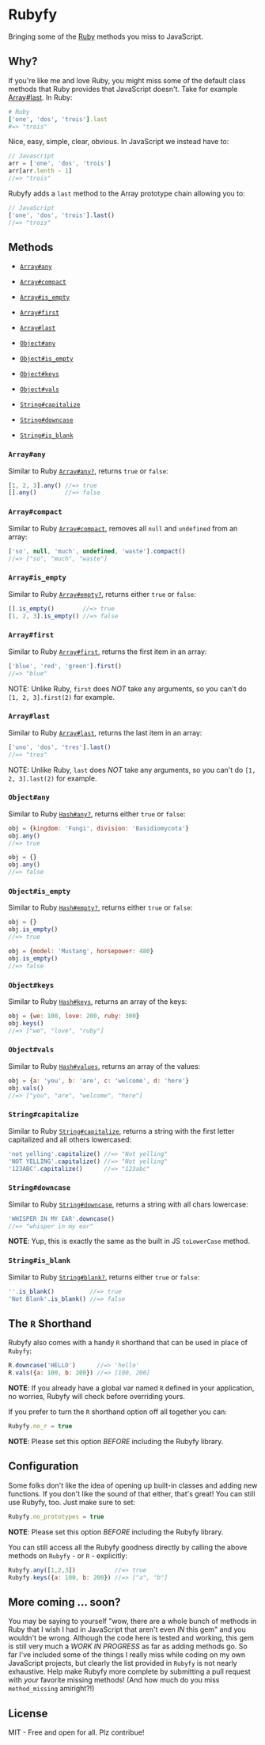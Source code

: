 # Rubyfy
Bringing some of the [Ruby](https://www.ruby-lang.org/en) methods you miss to JavaScript.

## Why?
If you're like me and love Ruby, you might miss some of the default class methods that Ruby provides that JavaScript doesn't. Take for example [Array#last](https://apidock.com/ruby/Array/last). In Ruby:
```ruby
# Ruby
['one', 'dos', 'trois'].last
#=> "trois"
```
Nice, easy, simple, clear, obvious. In JavaScript we instead have to:
```javascript
// Javascript
arr = ['one', 'dos', 'trois']
arr[arr.lenth - 1]
//=> "trois"
```
Rubyfy adds a `last` method to the Array prototype chain allowing you to:
```javascript
// JavaScript
['one', 'dos', 'trois'].last()
//=> "trois"
```

## Methods
- [`Array#any`](#arrayany)
- [`Array#compact`](#arraycompact)
- [`Array#is_empty`](#arrayis_empty)
- [`Array#first`](#arrayfirst)
- [`Array#last`](#arraylast)

- [`Object#any`](#objectany)
- [`Object#is_empty`](#objectis_empty)
- [`Object#keys`](#objectkeys)
- [`Object#vals`](#objectvals)

- [`String#capitalize`](#stringcapitalize)
- [`String#downcase`](#stringdowncase)
- [`String#is_blank`](#stringis_blank)

### `Array#any`
Similar to Ruby [`Array#any?`](https://apidock.com/ruby/Enumerable/any%3F), returns `true` or `false`:
```javascript
[1, 2, 3].any() //=> true
[].any()        //=> false
```

### `Array#compact`
Similar to Ruby [`Array#compact`](https://apidock.com/ruby/Array/compact), removes all `null` and `undefined` from an array:
```javascript
['so', null, 'much', undefined, 'waste'].compact()
//=> ["so", "much", "waste"]
```

### `Array#is_empty`
Similar to Ruby [`Array#empty?`](https://apidock.com/ruby/Array/empty%3F), returns either `true` or `false`:
```javascript
[].is_empty()        //=> true
[1, 2, 3].is_empty() //=> false
```

### `Array#first`
Similar to Ruby [`Array#first`](https://apidock.com/ruby/Array/first), returns the first item in an array:
```javascript
['blue', 'red', 'green'].first()
//=> "blue"
```
NOTE: Unlike Ruby, `first` does _NOT_ take any arguments, so you can't do `[1, 2, 3].first(2)` for example.

### `Array#last`
Similar to Ruby [`Array#last`](https://apidock.com/ruby/Array/last), returns the last item in an array:
```javascript
['uno', 'dos', 'tres'].last()
//=> "tres"
```
NOTE: Unlike Ruby, `last` does _NOT_ take any arguments, so you can't do `[1, 2, 3].last(2)` for example.


### `Object#any`
Similar to Ruby [`Hash#any?`](https://apidock.com/ruby/Enumerable/any%3F), returns either `true` or `false`:
```javascript
obj = {kingdom: 'Fungi', division: 'Basidiomycota'}
obj.any()
//=> true

obj = {}
obj.any()
//=> false
```

### `Object#is_empty`
Similar to Ruby [`Hash#empty?`](https://apidock.com/ruby/Enumerable/empty%3F), returns either `true` or `false`:
```javascript
obj = {}
obj.is_empty()
//=> true

obj = {model: 'Mustang', horsepower: 480}
obj.is_empty()
//=> false
```

### `Object#keys`
Similar to Ruby [`Hash#keys`](https://apidock.com/ruby/Hash/keys), returns an array of the keys:
```javascript
obj = {we: 100, love: 200, ruby: 300}
obj.keys()
//=> ["we", "love", "ruby"]
```

### `Object#vals`
Similar to Ruby [`Hash#values`](https://apidock.com/ruby/Hash/values), returns an array of the values:
```javascript
obj = {a: 'you', b: 'are', c: 'welcome', d: 'here'}
obj.vals()
//=> ["you", "are", "welcome", "here"]
```

### `String#capitalize`
Similar to Ruby [`String#capitalize`](https://apidock.com/ruby/String/capitalize), returns a string with the first letter capitalized and all others lowercased:
```javascript
'not yelling'.capitalize() //=> "Not yelling"
'NOT YELLING'.capitalize() //=> "Not yelling"
'123ABC'.capitalize()      //=> "123abc"
```

### `String#downcase`
Similar to Ruby [`String#downcase`](https://apidock.com/ruby/String/downcase), returns a string with all chars lowercase:
```javascript
'WHISPER IN MY EAR'.downcase()
//=> "whisper in my ear"
```
**NOTE**: Yup, this is exactly the same as the built in JS `toLowerCase` method.

### `String#is_blank`
Similar to Ruby [`String#blank?`](https://apidock.com/rails/Object/blank%3F), returns either `true` or `false`:
```javascript
''.is_blank()          //=> true
'Not Blank'.is_blank() //=> false
```

## The `R` Shorthand
Rubyfy also comes with a handy `R` shorthand that can be used in place of `Rubyfy`:
```javascript
R.downcase('HELLO')      //=> 'hello'
R.vals({a: 100, b: 200}) //=> [100, 200]
```
**NOTE**: If you already have a global var named `R` defined in your application, no worries, Rubyfy will check before overriding yours.

If you prefer to turn the `R` shorthand option off all together you can:
```javascript
Rubyfy.no_r = true
```
**NOTE**: Please set this option _BEFORE_ including the Rubyfy library.

## Configuration
Some folks don't like the idea of opening up built-in classes and adding new functions. If you don't like the sound of that either, that's great! You can still use Rubyfy, too. Just make sure to set:
```javascript
Rubyfy.no_prototypes = true
```
**NOTE**: Please set this option _BEFORE_ including the Rubyfy library.

You can still access all the Rubyfy goodness directly by calling the above methods on `Rubyfy` - or `R` - explicitly:
```javascript
Rubyfy.any([1,2,3])           //=> true
Rubyfy.keys({a: 100, b: 200}) //=> ["a", "b"]
```

## More coming ... soon?
You may be saying to yourself "wow, there are a whole bunch of methods in Ruby that I wish I had in JavaScript that aren't even _IN_ this gem" and you wouldn't be wrong. Although the code here is tested and working, this gem is still very much a _WORK IN PROGRESS_ as far as adding methods go. So far I've included some of the things I really miss while coding on my own JavaScript projects, but clearly the list provided in `Rubyfy` is not nearly exhaustive. Help make Rubyfy more complete by submitting a pull request with _your_ favorite missing methods! (And how much do you miss `method_missing` amiright?!)

## License
MIT - Free and open for all. Plz contribue!

